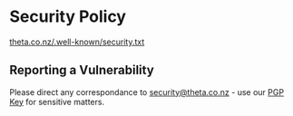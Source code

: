# Security Policy

[theta.co.nz/.well-known/security.txt](https://theta.co.nz/.well-known/security.txt)

## Reporting a Vulnerability

Please direct any correspondance to [security@theta.co.nz](mailto:security@theta.co.nz?subject=[GitHub]%20Security%20Report) - use our [PGP Key](https://theta.co.nz/.well-known/security@theta.co.nz.asc) for sensitive matters.
